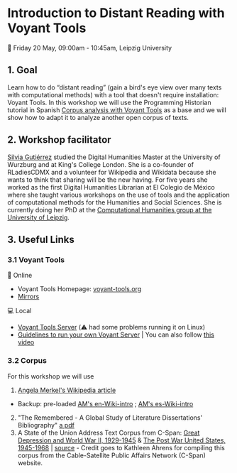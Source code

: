 # Introduction to Distant Reading with Voyant Tools


:calendar: Friday 20 May, 09:00am - 10:45am, Leipzig University

## 1. Goal

Learn how to do “distant reading” (gain a bird's eye view over many texts with computational methods) with a tool that doesn't require installation: Voyant Tools. In this workshop we will use the Programming Historian tutorial in Spanish [Corpus analysis with Voyant Tools](https://doi.org/10.46430/phes0043) as a base and we will show how to adapt it to analyze another open corpus of texts.


## 2. Workshop facilitator

[Silvia Gutiérrez](https://twitter.com/espejolento) studied the Digital Humanities Master at the University of Wurzburg and at King's College London. She is a co-founder of RLadiesCDMX and a volunteer for Wikipedia and Wikidata because she wants to think that sharing will be the new having. For five years she worked as the first Digital Humanities Librarian at El Colegio de México where she taught various workshops on the use of tools and the application of computational methods for the Humanities and Social Sciences. She is currently doing her PhD at the [Computational Humanities group at the University of Leipzig](https://ch.uni-leipzig.de/team/).

## 3. Useful Links

### 3.1 Voyant Tools

:wrench: Online

* Voyant Tools Homepage: [voyant-tools.org](https://voyant-tools.org/)
* [Mirrors](https://voyant-tools.org/docs/#!/guide/mirrors)


:computer: Local

* [Voyant Tools Server](https://github.com/voyanttools/VoyantServer/releases/tag/2.5.4) (:warning: had some problems running it on Linux)
* [Guidelines to run your own Voyant Server](https://digihum.mcgill.ca/voyant/resources/run-your-own/voyant-server/) | You can also follow [this video](https://www.youtube.com/watch?v=8e7M8NqGyF4)

### 3.2 Corpus

For this workshop we will use

1. [Angela Merkel's Wikipedia article](https://lasaweb.org/uploads/program-index-lasa2021-v1-updated-may-25.pdf)
* Backup: pre-loaded [AM's en-Wiki-intro](https://voyant-tools.org/?corpus=80ae3e1bb529830cf936536c62f1639c) ;  [AM's es-Wiki-intro](https://voyant-tools.org/?corpus=e17861005fe564ac401da705a9931e31)
2. "The Remembered - A Global Study of Literature Dissertations' Bibliography" [a pdf](https://zenodo.org/record/6328005#.YoZciXVBxH5)
3. A State of the Union Address Text Corpus from C-Span: [Great Depression and World War II, 1929-1945](https://github.com/silviaegt/talleres/tree/master/voyant_en/data/depression) & [The Post War United States, 1945-1968](https://github.com/silviaegt/talleres/tree/master/voyant_en/data/post_war) | [source](http://www.c-span.org/executive/stateoftheunion.asp) - Credit goes to Kathleen Ahrens for compiling this corpus from the Cable-Satellite Public Affairs Network (C-Span) website.


